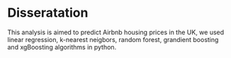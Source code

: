 # Disseratation

This analysis is aimed to predict Airbnb housing prices in the UK, we used linear regression, k-nearest neigbors, random forest, grandient boosting and xgBoosting algorithms in python.
